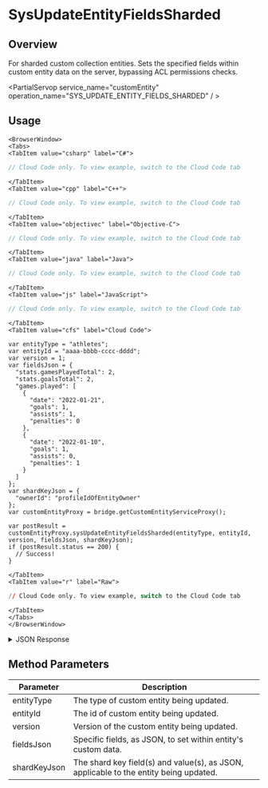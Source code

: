# SysUpdateEntityFieldsSharded
## Overview
For sharded custom collection entities. Sets the specified fields within custom entity data on the server, bypassing ACL permissions checks.

<PartialServop service_name="customEntity" operation_name="SYS_UPDATE_ENTITY_FIELDS_SHARDED" / >

## Usage

```mdx-code-block
<BrowserWindow>
<Tabs>
<TabItem value="csharp" label="C#">
```

```csharp
// Cloud Code only. To view example, switch to the Cloud Code tab
```

```mdx-code-block
</TabItem>
<TabItem value="cpp" label="C++">
```

```cpp
// Cloud Code only. To view example, switch to the Cloud Code tab
```

```mdx-code-block
</TabItem>
<TabItem value="objectivec" label="Objective-C">
```

```objectivec
// Cloud Code only. To view example, switch to the Cloud Code tab
```

```mdx-code-block
</TabItem>
<TabItem value="java" label="Java">
```

```java
// Cloud Code only. To view example, switch to the Cloud Code tab
```

```mdx-code-block
</TabItem>
<TabItem value="js" label="JavaScript">
```

```javascript
// Cloud Code only. To view example, switch to the Cloud Code tab
```

```mdx-code-block
</TabItem>
<TabItem value="cfs" label="Cloud Code">
```

```cfscript
var entityType = "athletes";
var entityId = "aaaa-bbbb-cccc-dddd";
var version = 1;
var fieldsJson = {
  "stats.gamesPlayedTotal": 2,
  "stats.goalsTotal": 2,
  "games.played": [
    {
      "date": "2022-01-21",
      "goals": 1,
      "assists": 1,
      "penalties": 0
    },
    {
      "date": "2022-01-10",
      "goals": 1,
      "assists": 0,
      "penalties": 1
    }
  ]
};
var shardKeyJson = {
  "ownerId": "profileIdOfEntityOwner"
};
var customEntityProxy = bridge.getCustomEntityServiceProxy();

var postResult = customEntityProxy.sysUpdateEntityFieldsSharded(entityType, entityId, version, fieldsJson, shardKeyJson);
if (postResult.status == 200) {
  // Success!
}
```

```mdx-code-block
</TabItem>
<TabItem value="r" label="Raw">
```

```r
// Cloud Code only. To view example, switch to the Cloud Code tab
```

```mdx-code-block
</TabItem>
</Tabs>
</BrowserWindow>
```

<details>
<summary>JSON Response</summary>

```json
{
  "data": {
    "timeToLive": null,
    "createdAt": 1643144091464,
    "entityType": "athletes",
    "entityId": "bc7ea530-c6bd-4a27-bb5d-ced287991c87",
    "acl": {
      "other": 2
    },
    "ownerId": "b85f195e-b65f-4220-b84f-260e42b01c5b",
    "version": 3,
    "expiresAt": null,
    "updatedAt": 1643213631138
  },
  "status": 200
}
```
</details>

## Method Parameters
Parameter | Description
--------- | -----------
entityType | The type of custom entity being updated.
entityId | The id of custom entity being updated.
version | Version of the custom entity being updated.
fieldsJson | Specific fields, as JSON, to set within entity's custom data.
shardKeyJson | The shard key field(s) and value(s), as JSON, applicable to the entity being updated.


